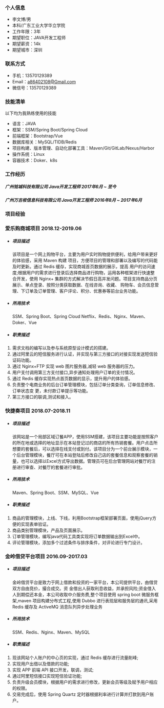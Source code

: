 ### 个人信息

* 李文博/男
* 本科/广东工业大学华立学院
* 工作年限：3年
* 期望职位：JAVA开发工程师
* 期望薪资：14k
* 期望城市：深圳

### 联系方式

* 手机：13570129389
* Email：a86402108@Gmail.com
* 微信号：13570129389

### 技能清单

以下均为我熟练使用的技能

* 语言：JAVA
* 框架：SSM/Spring Boot/Spring Cloud
* 前端框架：Bootstrap/Vue
* 数据库相关：MySQL/TIDB/Redis
* 项目构建、版本管理、自动化部署工具：Maven/Git/GitLab/Nexus/Harbor
* 操作系统：Linux
* 容器技术：Doker、k8s

### 工作经历

##### 广州铭城科技有限公司                                                      Java开发工程师                                         2017年6月 ~ 至今 

##### 广州万吉桉信息科技有限公司                                          Java开发工程师                               2016年8月 ~ 2017年6月

### 项目经验

### 爱乐购商城项目 2018.12-2019.06

- ##### 项目描述
  该项目是一个网上购物平台，主要为用户实时购物提供便利，给用户带来更好的体验感，采用 Maven 构建 项目，方便项目的管理和部署以及编写的代码能及时更新。通过 Redis 缓存，实现商城首页数据的展示，提高 用户的访问速度;根据用户的需求进行登录后选择商品进行购物，运用各种框架进行快速整合开发，使用 Nginx+ 集群的方式解决节假日高并发问题。项目支持商品分页展示、单点登录、按照分类获取数据、在线咨询、收藏、 购物车、会员信息管理、下订单及订单管理、客户评论、积分、优惠券等前台业务功能。

- ##### 所用技术
  SSM、Spring Boot、Spring Cloud Netflix、Redis、Nginx、Maven、Doker、Vue

- ##### 职责描述

1. 需求文档的编写以及参与系统原型设计模式的搭建。
2. 通过阿里云的短信服务进行认证，并实现与第三方接口的对接实现发送短信验证码功能。
3. 通过 Nginx+FTP 实现 web 图片服务器,减轻 web 服务器的压力。
4. 用户支付调用第三方支付接口,异步通知处理用户订单的支付情况。
5. 通过 Redis 缓存实现热点首页数据的显示，提升用户的体验感。
6. 负责整个电商业务的后台订单管理模块，包括订单分类查询，订单信息修改、订单状态变 更，未付款订单提示等功能。
7. 第三方接口的联调,测试和接入。

### 快捷奏项目 2018.07-2018.11

- ##### 项目描述
  该网站是一个局部区域订餐APP，使用SSM搭建，该项目主要功能是按照客户的所在地或选择的地址显示在本站登记过的商店的所有热销套餐。用户点击所想要的套餐后，可以选择在线支付或到付。该项目分为一个前台展示模块，一个后台管理模块，餐厅可在本站登陆后修改自己店的套餐信息和观察套餐的销量，也可以选择以Excel方式导出数据。管理员可在后台管理网站对餐厅的注册进行审查、对餐厅的套餐进行审批。

- ##### 所用技术
  Maven、Spring Boot、SSM、MySQL、Vue

- ##### 职责描述

1. 商品的管理模块，上线、下线，利用Bootstrap框架部署页面，使用jQuery方便的实现表单验证。
2. 商品类别管理模块，产品及页面展示。
3. 订单管理模块，编写java代码工具类实现将订单数据输出到Excel中。
4. 评论管理模块，添加多个过滤条件与排序条件，对评论进行专门设计。

### 金岭借贷平台项目 2016.09-2017.03

- ##### 项目描述
  金岭借贷平台是致力于网上借款和投资的一家平台，本公司提供平台，由借贷双方自由竞价，撮合成交。资 金借出人获取利息收益，并承担风险;资金借入人到期偿还本金，本公司收取中介服务费,整个项目使用 spring boot 微服务框架,maven 项目构建分布式工程,使用 Dubbo 进行表现层和服务层的通讯,采用 Redis 缓存及 ActiveMQ 消息队列异步处理业务

- ##### 所用技术
  SSM、Redis、Nginx、Maven、MySQL

- ##### 职责描述

1. 现该网站个人账户的中心页的实现，通过 Redis 缓存进行流量削峰;
2. 实现用户出借以及借款的功能;
3. 实现 APP 前端 API 接口开发，联调，测试;
4. 通过阿里短信接口实现短信验证功能;
5. 负责升级会员模块，根据用户的需求进行修改，更新会员等级及赋予用户相应的权限。
6. 交易完成后，使用 Spring Quartz 定时器根据利率进行计算并打款到用户账户。

